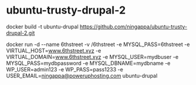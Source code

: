 # ubuntu-trusty-drupal-2

docker build -t ubuntu-drupal https://github.com/ningappa/ubuntu-trusty-drupal-2.git

docker run -d --name 6thstreet -v /6thstreet -e MYSQL_PASS=6thstreet -e VIRTUAL_HOST=www.6thstreet.xyz  -e VIRTUAL_DOMAIN=www.6thstreet.xyz -e MYSQL_USER=mydbuser -e MYSQL_PASS=mydbpassword -e MYSQL_DBNAME=mydbname -e WP_USER=admin123 -e WP_PASS=pass1233 -e USER_EMAIL=ningappa@poweruphosting.com  ubuntu-drupal

